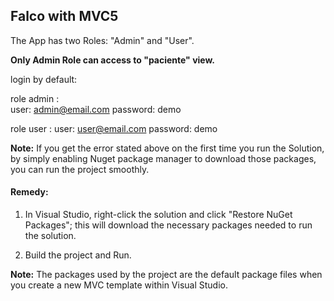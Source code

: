 ## Falco with MVC5 

The App has two Roles: "Admin" and "User".

**Only Admin Role can access to "paciente" view.**

login by default:

role admin :   
    user: admin@email.com
    password: demo
    
role user : 
    user: user@email.com
    password: demo
    



**Note:** If you get the error stated above on the first time you run the Solution, by simply enabling Nuget package manager to download those packages, you can run the project smoothly. 

#### Remedy:

1. In Visual Studio, right-click the solution and click "Restore NuGet Packages"; this will download the necessary packages needed to run the solution.

2. Build the project and Run.


**Note:** The packages used by the project are the default package files when you create a new MVC template within Visual Studio.
